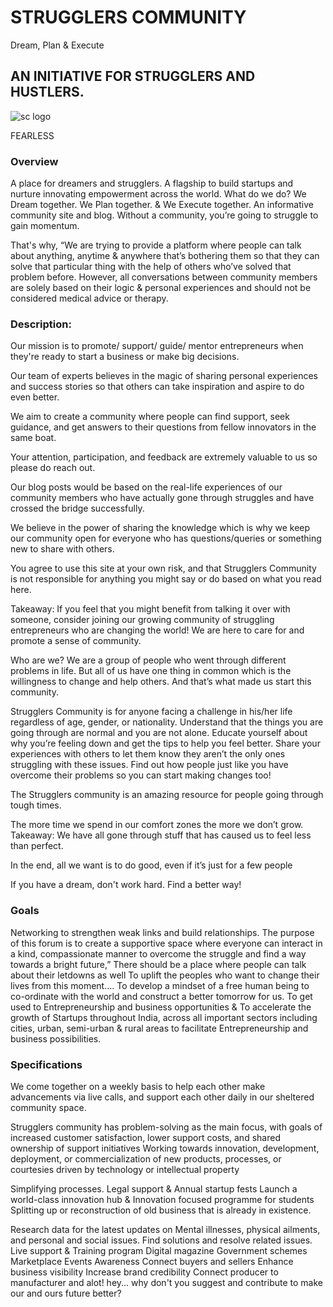 <h1>STRUGGLERS COMMUNITY</h1>

<caption>Dream, Plan & Execute</caption>

<h2>AN INITIATIVE FOR STRUGGLERS AND HUSTLERS.</h2>

![sc logo](https://github.com/user-attachments/assets/fe6a4df1-6d0a-4d25-b54a-b978fd7305ba)



<author>FEARLESS</author>

<h3>Overview</h3>
<p>A place for dreamers and strugglers.
A flagship to build startups and nurture innovating empowerment across the world.
What do we do?
We Dream together. 
We Plan together. 
&
We Execute together. 
An informative community site and blog. 
Without a community, you’re going to struggle to gain momentum. 

That's why,
“We are trying to provide a platform where people can talk about anything, anytime & anywhere that’s bothering them so that they can solve that particular thing with the help of others who’ve solved that problem before. 
However, all conversations between community members are solely based on their logic & personal experiences and should not be considered medical advice or therapy.
</p>

<h3>Description:</h3> 
<p>Our mission is to promote/ support/ guide/ mentor entrepreneurs when they're ready to start a business or make big decisions.

Our team of experts believes in the magic of sharing personal experiences and success stories so that others can take inspiration and aspire to do even better.

We aim to create a community where people can find support, seek guidance, and get answers to their questions from fellow innovators in the same boat.

Your attention, participation, and feedback are extremely valuable to us so please do reach out.

Our blog posts would be based on the real-life experiences of our community members who have actually gone through struggles and have crossed the bridge successfully.

We believe in the power of sharing the knowledge which is why we keep our community open for everyone who has questions/queries or something new to share with others.

You agree to use this site at your own risk, and that Strugglers Community is not responsible for anything you might say or do based on what you read here.

Takeaway: If you feel that you might benefit from talking it over with someone, consider joining our growing community of struggling entrepreneurs who are changing the world!
We are here to care for and promote a sense of community.



Who are we?
We are a group of people who went through different problems in life. But all of us have one thing in common which is the willingness to change and help others. And that’s what made us start this community.


Strugglers Community is for anyone facing a challenge in his/her life regardless of age, gender, or nationality.
Understand that the things you are going through are normal and you are not alone.
Educate yourself about why you’re feeling down and get the tips to help you feel better.
Share your experiences with others to let them know they aren’t the only ones struggling with these issues.
Find out how people just like you have overcome their problems so you can start making changes too!

The Strugglers community is an amazing resource for people going through tough times.

The more time we spend in our comfort zones the more we don’t grow.
Takeaway: We have all gone through stuff that has caused us to feel less than perfect.

In the end, all we want is to do good, even if it’s just for a few people

If you have a dream, don't work hard. Find a better way!
</p>

<h3>Goals</h3>

<p>Networking to strengthen weak links and build relationships.
The purpose of this forum is to create a supportive space where everyone can interact in a kind, compassionate manner to overcome the struggle and find a way towards a bright future,”
There should be a place where people can talk about their letdowns as well
To uplift the peoples who want to change their lives from this moment…. 
To develop a mindset of a free human being to co-ordinate with the world and construct a better tomorrow for us. 
To get used to Entrepreneurship and business opportunities & To accelerate the growth of Startups throughout India, across all important sectors including cities, urban, semi-urban & rural areas to facilitate Entrepreneurship and business possibilities.
</p>

<h3>Specifications</h3>
<p>We come together on a weekly basis to help each other make advancements via live calls, and support each other daily in our sheltered community space.

Strugglers community has problem-solving as the main focus, with goals of increased customer satisfaction, lower support costs, and shared ownership of support initiatives
Working towards innovation, development, deployment, or commercialization of new products, processes, or courtesies driven by technology or intellectual property 

Simplifying processes. 
Legal support & Annual startup fests 
Launch a world-class innovation hub & Innovation focused programme for students  
Splitting up or reconstruction of old business that is already in existence.  

Research data for the latest updates on Mental illnesses, physical ailments, and personal and social issues.
Find solutions and resolve related issues. 
Live support  & Training program 
Digital magazine  Government schemes 
Marketplace 
Events Awareness 
Connect buyers and sellers 
Enhance business visibility 
Increase brand credibility
Connect producer to manufacturer 
and alot! hey... why don't you suggest and contribute to make our and ours future better?
